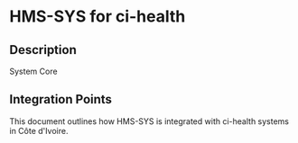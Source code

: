 # HMS-SYS for ci-health

## Description

System Core

## Integration Points

This document outlines how HMS-SYS is integrated with ci-health systems in Côte d'Ivoire.
